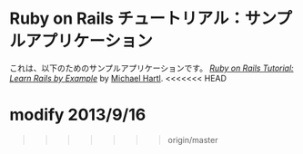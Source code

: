 # Ruby on Rails チュートリアル：サンプルアプリケーション

これは、以下のためのサンプルアプリケーションです。
[*Ruby on Rails Tutorial: Learn Rails by Example*](http://railstutorial.org/)
by [Michael Hartl](http://michaelhartl.com/).
<<<<<<< HEAD

modify 2013/9/16
=======
>>>>>>> origin/master
